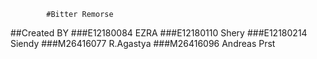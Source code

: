
			#Bitter Remorse
##Created BY 
###E12180084  EZRA
###E12180110  Shery
###E12180214  Siendy
###M26416077  R.Agastya
###M26416096  Andreas Prst 
